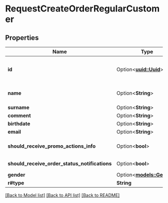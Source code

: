 # RequestCreateOrderRegularCustomer

## Properties

Name | Type | Description | Notes
------------ | ------------- | ------------- | -------------
**id** | Option<[**uuid::Uuid**](uuid::Uuid.md)> | Existing customer ID in RMS.   > If null - the phone number is searched in database, otherwise the new customer is created in RMS. | [optional]
**name** | Option<**String**> | Name of customer.  > Required for new customers (i.e. if \"id\" == null)  > Not required if \"id\" specified. | [optional]
**surname** | Option<**String**> | Last name. | [optional]
**comment** | Option<**String**> | Comment. | [optional]
**birthdate** | Option<**String**> | Date of birth. | [optional]
**email** | Option<**String**> | Email. | [optional]
**should_receive_promo_actions_info** | Option<**bool**> | Deprecated, use \"shouldReceiveOrderStatusNotifications\" instead. | [optional]
**should_receive_order_status_notifications** | Option<**bool**> | Whether customer receives order status notification messages. | [optional]
**gender** | Option<[**models::Gender**](Gender.md)> | Gender. | [optional]
**r#type** | **String** |  | 

[[Back to Model list]](../README.md#documentation-for-models) [[Back to API list]](../README.md#documentation-for-api-endpoints) [[Back to README]](../README.md)


